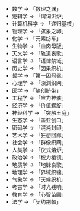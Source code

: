 - 数学 → 「数理之渊」
- 逻辑学 → 「谓词洪炉」
- 计算机科学 → 「递归基核」
- 物理学 → 「弦象之卵」
- 化学 → 「元素纺车」
- 生物学 → 「血肉母版」
- 天文学 → 「轨道哀歌」
- 语言学 → 「语律禁域」
- 历史学 → 「因果织机」  
- 哲学 → 「第一因冠冕」
- 心理学 → 「深渊织网」
- 医学 → 「熵创脐带」
- 工程学 → 「应力神骸」
- 经济学 → 「价值螺旋」
- 神经科学 → 「突触王庭」
- 生态学 → 「盖亚创口」
- 密码学 → 「混沌封印」
- 艺术学 → 「狂想回廊」  
- 社会学 → 「群像织网」  
- 人类学 → 「仪式熔炉」  
- 政治学 → 「权力棱镜」  
- 地质学 → 「地脉哀歌」  
- 地理学 → 「界域织锦」  
- 气象学 → 「天候织机」  
- 考古学 → 「时光残响」  
- 教育学 → 「心智苗圃」  
- 法学 → 「契约荆棘」  